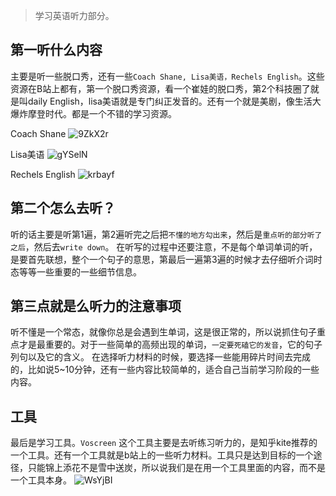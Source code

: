 >学习英语听力部分。

## 第一听什么内容
主要是听一些脱口秀，还有一些`Coach Shane, Lisa美语，Rechels English`。这些资源在B站上都有，第一个脱口秀资源，看一个崔娃的脱口秀，第2个科技圈了就是叫daily English，lisa美语就是专门纠正发音的。还有一个就是美剧，像生活大爆炸摩登时代。都是一个不错的学习资源。

Coach Shane
![9ZkX2r](https://gitee.com/chasays/mdPic/raw/master/uPic/9ZkX2r.png)

Lisa美语
![gYSelN](https://gitee.com/chasays/mdPic/raw/master/uPic/gYSelN.png)

Rechels English
![krbayf](https://gitee.com/chasays/mdPic/raw/master/uPic/krbayf.png)

## 第二个怎么去听？
听的话主要是听第1遍，第2遍听完之后把`不懂的地方勾出来`，然后是`重点听的部分听了之后`，然后去`write down`。
在听写的过程中还要注意，不是每个单词单词的听，是要首先联想，整个一个句子的意思，第最后一遍第3遍的时候才去仔细听介词时态等等一些重要的一些细节信息。

## 第三点就是么听力的注意事项
听不懂是一个常态，就像你总是会遇到生单词，这是很正常的，所以说抓住句子重点才是最重要的。对于一些简单的高频出现的单词，`一定要死磕它的发音`，它的句子列句以及它的含义。
在选择听力材料的时候，要选择一些能用碎片时间去完成的，比如说5~10分钟，还有一些内容比较简单的，适合自己当前学习阶段的一些内容。

## 工具
最后是学习工具。`Voscreen` 这个工具主要是去听练习听力的，是知乎kite推荐的一个工具。还有一个工具就是b站上的一些听力材料。工具只是达到目标的一个途径，只能锦上添花不是雪中送炭，所以说我们是在用一个工具里面的内容，而不是一个工具本身。
![WsYjBI](https://gitee.com/chasays/mdPic/raw/master/uPic/WsYjBI.png)